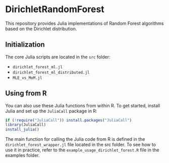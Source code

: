 # DirichletRandomForest

This repository provides Julia implementations of Random Forest algorithms based on the Dirichlet distribution.

## Initialization

The core Julia scripts are located in the `src` folder:

- `dirichlet_forest_ml.jl`
- `dirichlet_forest_ml_distributed.jl`
- `MLE_vs_MoM.jl`

## Using from R

You can also use these Julia functions from within R. To get started, install Julia and set up the `JuliaCall` package in R:

```r
if (!require("JuliaCall")) install.packages("JuliaCall")
library(JuliaCall)
install_julia()
```
The main function for calling the Julia code from R is defined in the `dirichlet_forest_wrapper.jl` file located in the src folder.
To see how to use it in practice, refer to the `example_usage_dirichlet_forest.R` file in the examples folder.
